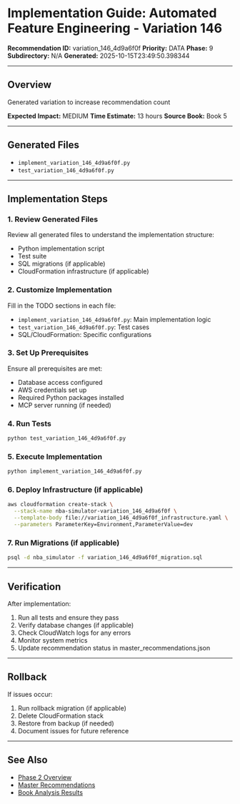 # Implementation Guide: Automated Feature Engineering - Variation 146

**Recommendation ID:** variation_146_4d9a6f0f
**Priority:** DATA
**Phase:** 9
**Subdirectory:** N/A
**Generated:** 2025-10-15T23:49:50.398344

---

## Overview

Generated variation to increase recommendation count

**Expected Impact:** MEDIUM
**Time Estimate:** 13 hours
**Source Book:** Book 5

---

## Generated Files

- `implement_variation_146_4d9a6f0f.py`
- `test_variation_146_4d9a6f0f.py`

---

## Implementation Steps

### 1. Review Generated Files

Review all generated files to understand the implementation structure:
- Python implementation script
- Test suite
- SQL migrations (if applicable)
- CloudFormation infrastructure (if applicable)

### 2. Customize Implementation

Fill in the TODO sections in each file:
- `implement_variation_146_4d9a6f0f.py`: Main implementation logic
- `test_variation_146_4d9a6f0f.py`: Test cases
- SQL/CloudFormation: Specific configurations

### 3. Set Up Prerequisites

Ensure all prerequisites are met:
- Database access configured
- AWS credentials set up
- Required Python packages installed
- MCP server running (if needed)

### 4. Run Tests

```bash
python test_variation_146_4d9a6f0f.py
```

### 5. Execute Implementation

```bash
python implement_variation_146_4d9a6f0f.py
```

### 6. Deploy Infrastructure (if applicable)

```bash
aws cloudformation create-stack \
  --stack-name nba-simulator-variation_146_4d9a6f0f \
  --template-body file://variation_146_4d9a6f0f_infrastructure.yaml \
  --parameters ParameterKey=Environment,ParameterValue=dev
```

### 7. Run Migrations (if applicable)

```bash
psql -d nba_simulator -f variation_146_4d9a6f0f_migration.sql
```

---

## Verification

After implementation:
1. Run all tests and ensure they pass
2. Verify database changes (if applicable)
3. Check CloudWatch logs for any errors
4. Monitor system metrics
5. Update recommendation status in master_recommendations.json

---

## Rollback

If issues occur:
1. Run rollback migration (if applicable)
2. Delete CloudFormation stack
3. Restore from backup (if needed)
4. Document issues for future reference

---

## See Also

- [Phase 2 Overview](/Users/ryanranft/nba-simulator-aws/docs/phases/phase_9/)
- [Master Recommendations](/Users/ryanranft/nba-mcp-synthesis/analysis_results/master_recommendations.json)
- [Book Analysis Results](/Users/ryanranft/nba-mcp-synthesis/analysis_results/)
